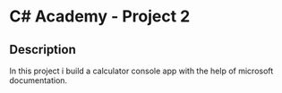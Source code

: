 # C# Academy - Project 2

## Description

In this project i build a calculator console app with the help of microsoft documentation.
